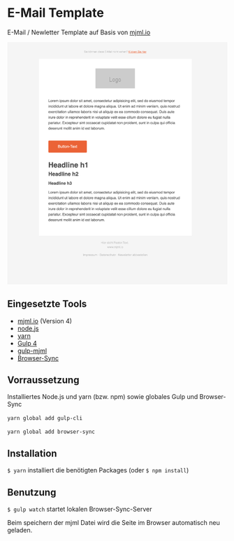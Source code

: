 # E-Mail Template

E-Mail / Newletter Template auf Basis von [mjml.io](https://mjml.io/)

![alt text](https://raw.githubusercontent.com/larswittenberg/mjml-mail-template/master/screenshot.png "Screenshot")


## Eingesetzte Tools
* [mjml.io](https://mjml.io/) (Version 4)
* [node.js](https://nodejs.org/en/)
* [yarn](https://yarnpkg.com/lang/en/)
* [Gulp 4](https://gulpjs.com/)
* [gulp-mjml](https://www.npmjs.com/package/gulp-mjml)
* [Browser-Sync](https://www.browsersync.io/)


## Vorraussetzung

Installiertes Node.js und yarn (bzw. npm) sowie globales Gulp und Browser-Sync

`yarn global add gulp-cli`

`yarn global add browser-sync`


## Installation

`$ yarn` installiert die benötigten Packages (oder `$ npm install`)


## Benutzung

`$ gulp watch` startet lokalen Browser-Sync-Server

Beim speichern der mjml Datei wird die Seite im Browser automatisch neu geladen.
